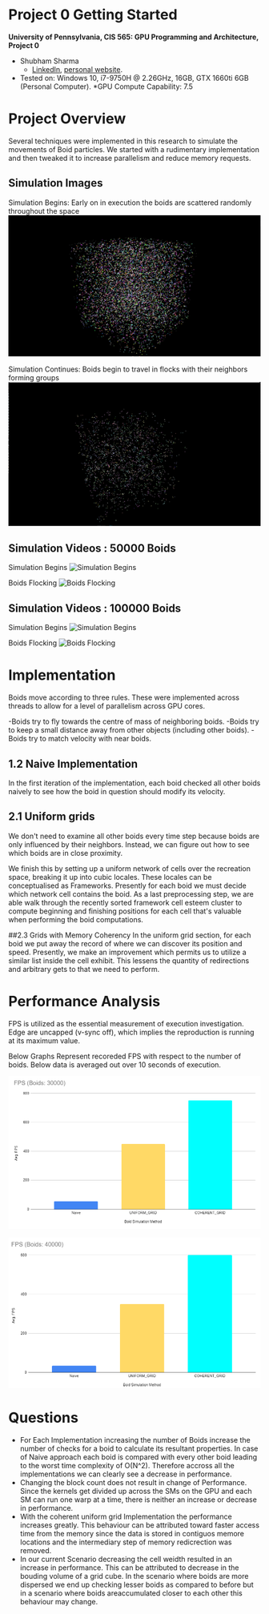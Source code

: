 Project 0 Getting Started
====================

**University of Pennsylvania, CIS 565: GPU Programming and Architecture, Project 0**

* Shubham Sharma
  * [LinkedIn](www.linkedin.com/in/codeshubham), [personal website](https://shubhvr.com/).
* Tested on: Windows 10, i7-9750H @ 2.26GHz, 16GB, GTX 1660ti 6GB (Personal Computer).
*GPU Compute Capability: 7.5

# Project Overview #
Several techniques were implemented in this research to simulate the movements of Boid particles. We started with a rudimentary implementation and then tweaked it to increase parallelism and reduce memory requests.

## Simulation Images
Simulation Begins: Early on in execution the boids are scattered randomly throughout the space
![50000 Boids](images/50000_Naive.PNG)

Simulation Continues: Boids begin to travel in flocks with their neighbors forming groups
![50000 Boids](images/50000_BoidFlockTogether.PNG)

## Simulation Videos : 50000 Boids
Simulation Begins
![Simulation Begins](images/2.gif)

Boids Flocking
![Boids Flocking](images/3.gif)

## Simulation Videos : 100000 Boids
Simulation Begins
![Simulation Begins](images/4.gif)

Boids Flocking
![Boids Flocking](images/5.gif)

# Implementation #
Boids move according to three rules. These were implemented across threads to allow for a level of parallelism across GPU cores.

-Boids try to fly towards the centre of mass of neighboring boids.
-Boids try to keep a small distance away from other objects (including other boids).
-Boids try to match velocity with near boids.

## 1.2 Naive Implementation
In the first iteration of the implementation, each boid checked all other boids naively to see how the boid in question should modify its velocity.

## 2.1 Uniform grids
We don't need to examine all other boids every time step because boids are only influenced by their neighbors. Instead, we can figure out how to see which boids are in close proximity.

We finish this by setting up a uniform network of cells over the recreation space, breaking it up into cubic locales. These locales can be conceptualised as Frameworks. Presently for each boid we must decide which network cell contains the boid. As a last preprocessing step, we are able walk through the recently sorted framework cell esteem cluster to compute beginning and finishing positions for each cell that's valuable when performing the boid computations.

##2.3 Grids with Memory Coherency
In the uniform grid section, for each boid we put away the record of where we can discover its position and speed. Presently, we make an improvement which permits us to utilize a similar list inside the cell exhibit. This lessens the quantity of redirections and arbitrary gets to that we need to perform.

# Performance Analysis #

FPS is utilized as the essential measurement of execution investigation. Edge are uncapped (v-sync off), which implies the reproduction is running at its maximum value. 

Below Graphs Represent recoreded FPS with respect to the number of boids. Below data is averaged out over 10 seconds of execution.

![](images/Graph_30000.PNG)


![](images/Graph_50000.PNG)


# Questions #
- For Each Implementation increasing the number of Boids increase the number of checks for a boid to calculate its resultant properties. In case of Naive approach each boid is compared with every other boid leading to the worst time complexity of O(N^2). Therefore accross all the implementations we
can clearly see a decrease in performance.
- Changing the block count does not result in change of Performance. Since the kernels get divided up across the SMs on the GPU and each SM can run one warp at a time, there is neither an increase or decrease in performance.
- With the coherent uniform grid Implementation the performance increases greatly. This behaviour can be attributed toward faster access time from the memory since the data is stored in contiguos memore locations and the intermediary step of memory redicrection was removed.
- In our current Scenario decreasing the cell weidth resulted in an increase in performance. This can be attributed to decrease in the bouding volume of a grid cube. In the scenario where boids are more dispersed we end up checking lesser boids as compared to before but in a scenario where 
boids areaccumulated closer to each other this behaviour may change. 